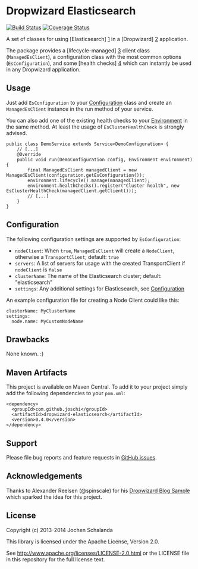 Dropwizard Elasticsearch
========================

[![Build Status](https://travis-ci.org/joschi/dropwizard-elasticsearch.svg?branch=master)](https://travis-ci.org/joschi/dropwizard-elasticsearch)
[![Coverage Status](https://img.shields.io/coveralls/joschi/dropwizard-elasticsearch.svg)](https://coveralls.io/r/joschi/dropwizard-elasticsearch)

A set of classes for using [Elasticsearch] [1] in a [Dropwizard] [2] application.

The package provides a [lifecycle-managed] [3] client class (`ManagedEsClient`), a configuration class with the most
common options (`EsConfiguration`), and some [health checks] [4] which can instantly be used in any Dropwizard application.

[1]: http://www.elasticsearch.org/
[2]: http://www.dropwizard.io/
[3]: http://www.dropwizard.io/manual/core.html#managed-objects
[4]: http://www.dropwizard.io/manual/core.html#health-checks


Usage
-----

Just add `EsConfiguration` to your [Configuration](http://dropwizard.codahale.com/manual/core/#configuration) class and
create an `ManagedEsClient` instance in the run method of your service.

You can also add one of the existing health checks to your [Environment](http://dropwizard.codahale.com/manual/core/#environments)
in the same method. At least the usage of `EsClusterHealthCheck` is strongly advised.


    public class DemoService extends Service<DemoConfiguration> {
        // [...]
        @Override
        public void run(DemoConfiguration config, Environment environment) {
            final ManagedEsClient managedClient = new ManagedEsClient(configuration.getEsConfiguration());
            environment.lifecycle().manage(managedClient);
            environment.healthChecks().register("Cluster health", new EsClusterHealthCheck(managedClient.getClient()));
            // [...]
        }
    }


Configuration
-------------

The following configuration settings are supported by `EsConfiguration`:

* `nodeClient`: When `true`, `ManagedEsClient` will create a `NodeClient`, otherwise a `TransportClient`; default: `true`
* `servers`: A list of servers for usage with the created TransportClient if `nodeClient` is `false`
* `clusterName`: The name of the Elasticsearch cluster; default: "elasticsearch"
* `settings`: Any additional settings for Elasticsearch, see [Configuration](http://www.elasticsearch.org/guide/reference/setup/configuration/)

An example configuration file for creating a Node Client could like this:

    clusterName: MyClusterName
    settings:
      node.name: MyCustomNodeName


Drawbacks
---------

None known. :)


Maven Artifacts
---------------

This project is available on Maven Central. To add it to your project simply add the following dependencies to your
`pom.xml`:

    <dependency>
      <groupId>com.github.joschi</groupId>
      <artifactId>dropwizard-elasticsearch</artifactId>
      <version>0.4.0</version>
    </dependency>


Support
-------

Please file bug reports and feature requests in [GitHub issues](https://github.com/joschi/dropwizard-elasticsearch/issues).


Acknowledgements
----------------

Thanks to Alexander Reelsen (@spinscale) for his [Dropwizard Blog Sample](https://github.com/spinscale/dropwizard-blog-sample)
which sparked the idea for this project.


License
-------

Copyright (c) 2013-2014 Jochen Schalanda

This library is licensed under the Apache License, Version 2.0.

See http://www.apache.org/licenses/LICENSE-2.0.html or the LICENSE file in this repository for the full license text.
